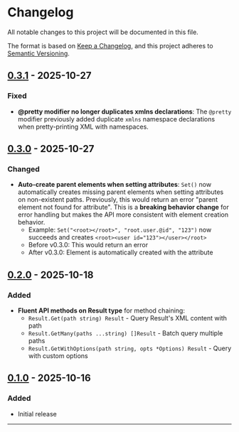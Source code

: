 # Changelog

All notable changes to this project will be documented in this file.

The format is based on [Keep a Changelog](https://keepachangelog.com/en/1.0.0/),
and this project adheres to [Semantic Versioning](https://semver.org/spec/v2.0.0.html).

## [0.3.1] - 2025-10-27

### Fixed

- **@pretty modifier no longer duplicates xmlns declarations**: The `@pretty` modifier previously added duplicate `xmlns` namespace declarations when pretty-printing XML with namespaces.

## [0.3.0] - 2025-10-27

### Changed

- **Auto-create parent elements when setting attributes**: `Set()` now automatically creates missing parent elements when setting attributes on non-existent paths. Previously, this would return an error "parent element not found for attribute". This is a **breaking behavior change** for error handling but makes the API more consistent with element creation behavior.
  - Example: `Set("<root></root>", "root.user.@id", "123")` now succeeds and creates `<root><user id="123"></user></root>`
  - Before v0.3.0: This would return an error
  - After v0.3.0: Element is automatically created with the attribute

## [0.2.0] - 2025-10-18

### Added

- **Fluent API methods on Result type** for method chaining:
  - `Result.Get(path string) Result` - Query Result's XML content with path
  - `Result.GetMany(paths ...string) []Result` - Batch query multiple paths
  - `Result.GetWithOptions(path string, opts *Options) Result` - Query with custom options

## [0.1.0] - 2025-10-16

### Added

- Initial release

---

[0.3.1]: https://github.com/netascode/xmldot/compare/v0.3.0...v0.3.1
[0.3.0]: https://github.com/netascode/xmldot/compare/v0.2.0...v0.3.0
[0.2.0]: https://github.com/netascode/xmldot/compare/v0.1.0...v0.2.0
[0.1.0]: https://github.com/netascode/xmldot/releases/tag/v0.1.0
